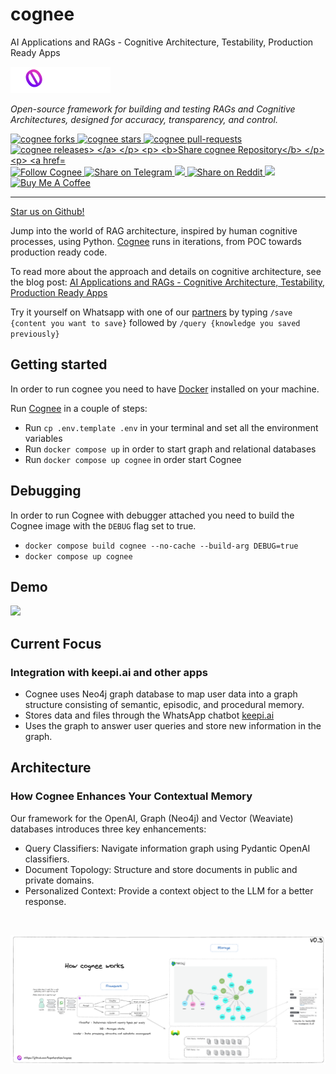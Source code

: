 # cognee

AI Applications and RAGs - Cognitive Architecture, Testability, Production Ready Apps

<p>
  <a href="https://cognee.ai" target="_blank">
    <img src="assets/cognee-logo.png" width="160px" alt="Cognee logo" />
  </a>
</p>

<p>
  <i>Open-source framework for building and testing RAGs and Cognitive Architectures, designed for accuracy, transparency, and control.</i>
</p>

<p>
  <a href="https://github.com/topoteretes/cognee/fork">
    <img src="https://img.shields.io/github/forks/topoteretes/cognee?style=for-the-badge" alt="cognee forks"/>
  </a>
  <a href="https://github.com/topoteretes/cognee/stargazers">
    <img src="https://img.shields.io/github/stars/topoteretes/cognee?style=for-the-badge" alt="cognee stars"/>
  </a>
  <a href="https://github.com/topoteretes/cognee/pulls">
    <img src="https://img.shields.io/github/issues-pr/topoteretes/cognee?style=for-the-badge" alt="cognee pull-requests"/>
  </a>
  <a href="https://github.com/topoteretes/cognee/releases">
    <img src="https://img.shields.io/github/release/topoteretes/cognee?&label=Latest&style=for-the-badge" alt="cognee releases>
  </a>
</p>

<p>
  <b>Share cognee Repository</b>
</p>
<p>
  <a href="https://twitter.com/intent/tweet?text=Check%20this%20GitHub%20repository%20out.%20Cognee%20-%20Let%27s%20you%20easily%20build,%20manage%20and%20run%20useful%20autonomous%20AI%20agents.&url=https://github.com/topoteretes/cognee&hashtags=AGI,Autonomics,Cognee,future" target="_blank">
    <img src="https://img.shields.io/twitter/follow/_promethAI?label=Share Repo on Twitter&style=social" alt="Follow Cognee"/>
  </a>
  <a href="https://t.me/share/url?text=Check%20this%20GitHub%20repository%20out.%20Cognee%20-%20Let%27s%20you%20easily%20build,%20manage%20and%20run%20useful%20autonomous%20AI%20agents.&url=https://github.com/topoteretes/cognee" target="_blank">
    <img src="https://img.shields.io/twitter/url?label=Telegram&logo=Telegram&style=social&url=https://github.com/topoteretes/cognee" alt="Share on Telegram"/>
  </a>
  <a href="https://api.whatsapp.com/send?text=Check%20this%20GitHub%20repository%20out.%20Cognee%20-%20Let's%20you%20easily%20build,%20manage%20and%20run%20useful%20autonomous%20AI%20agents.%20https://github.com/topoteretes/cognee" target="_blank">
    <img src="https://img.shields.io/twitter/url?label=whatsapp&logo=whatsapp&style=social&url=https://github.com/topoteretes/cognee" />
  </a>
  <a href="https://www.reddit.com/submit?url=https://github.com/topoteretes/cognee&title=Check%20this%20GitHub%20repository%20out.%20Cognee%20-%20Let's%20you%20easily%20build,%20manage%20and%20run%20useful%20autonomous%20AI%20agents.
  " target="_blank">
    <img src="https://img.shields.io/twitter/url?label=Reddit&logo=Reddit&style=social&url=https://github.com/topoteretes/cognee" alt="Share on Reddit"/>
  </a>
  <a href="mailto:?subject=Check%20this%20GitHub%20repository%20out.&body=Cognee%20-%20Let%27s%20you%20easily%20build,%20manage%20and%20run%20useful%20autonomous%20AI%20agents.%3A%0Ahttps://github.com/topoteretes/cognee" target="_blank">
    <img src="https://img.shields.io/twitter/url?label=Gmail&logo=Gmail&style=social&url=https://github.com/topoteretes/cognee"/>
  </a>
  <a href="https://www.buymeacoffee.com/promethAI" target="_blank">
    <img src="https://cdn.buymeacoffee.com/buttons/default-orange.png" alt="Buy Me A Coffee" height="23" width="100" style="border-radius:1px">
  </a>
</p>

<hr>

[Star us on Github!](https://www.github.com/topoteretes/cognee)

Jump into the world of RAG architecture, inspired by human cognitive processes, using Python.
<a href="https://www.cognee.ai" target="_blank">Cognee</a> runs in iterations, from POC towards production ready code.

To read more about the approach and details on cognitive architecture, see the blog post: <a href="https://topoteretes.notion.site/Going-beyond-Langchain-Weaviate-and-towards-a-production-ready-modern-data-platform-7351d77a1eba40aab4394c24bef3a278?pvs=4" target="_blank">AI Applications and RAGs - Cognitive Architecture, Testability, Production Ready Apps</a>  

Try it yourself on Whatsapp with one of our <a href="https://keepi.ai">partners</a> by typing `/save {content you want to save}` followed by `/query {knowledge you saved previously}`



## Getting started

In order to run cognee you need to have <a href="https://docs.docker.com/get-docker" target="_blank">Docker</a> installed on your machine.

Run <a href="https://www.cognee.ai" target="_blank">Cognee</a> in a couple of steps:
- Run  `cp .env.template .env` in your terminal and set all the environment variables
- Run `docker compose up` in order to start graph and relational databases
- Run `docker compose up cognee` in order start Cognee

<!-- Send API requests add-memory, user-query-to-graph, document-to-graph-db, user-query-processor to the locahost:8000 -->

## Debugging
In order to run Cognee with debugger attached you need to build the Cognee image with the `DEBUG` flag set to true.

- `docker compose build cognee --no-cache --build-arg DEBUG=true`
- `docker compose up cognee`


## Demo

[<img src="https://i3.ytimg.com/vi/yjParvJVgPI/maxresdefault.jpg" width="50%">](https://www.youtube.com/watch?v=yjParvJVgPI "Learn about cognee: 55")
## Current Focus

### Integration with keepi.ai and other apps
- Cognee uses Neo4j graph database to map user data into a graph structure consisting of semantic, episodic, and procedural memory.
- Stores data and files through the WhatsApp chatbot <a href="https://keepi.ai">keepi.ai</a>
- Uses the graph to answer user queries and store new information in the graph.


## Architecture

### How Cognee Enhances Your Contextual Memory

Our framework for the OpenAI, Graph (Neo4j) and Vector (Weaviate) databases introduces three key enhancements:

- Query Classifiers: Navigate information graph using Pydantic OpenAI classifiers.
- Document Topology: Structure and store documents in public and private domains.
- Personalized Context: Provide a context object to the LLM for a better response.

</br>

![Image](assets/architecture.png)
